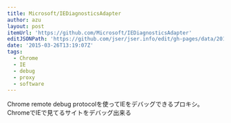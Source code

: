 ```yaml
---
title: Microsoft/IEDiagnosticsAdapter
author: azu
layout: post
itemUrl: 'https://github.com/Microsoft/IEDiagnosticsAdapter'
editJSONPath: 'https://github.com/jser/jser.info/edit/gh-pages/data/2015/03/index.json'
date: '2015-03-26T13:19:07Z'
tags:
  - Chrome
  - IE
  - debug
  - proxy
  - software
---
```

Chrome remote debug protocolを使ってIEをデバッグできるプロキシ。
ChromeでIEで見てるサイトをデバッグ出来る
